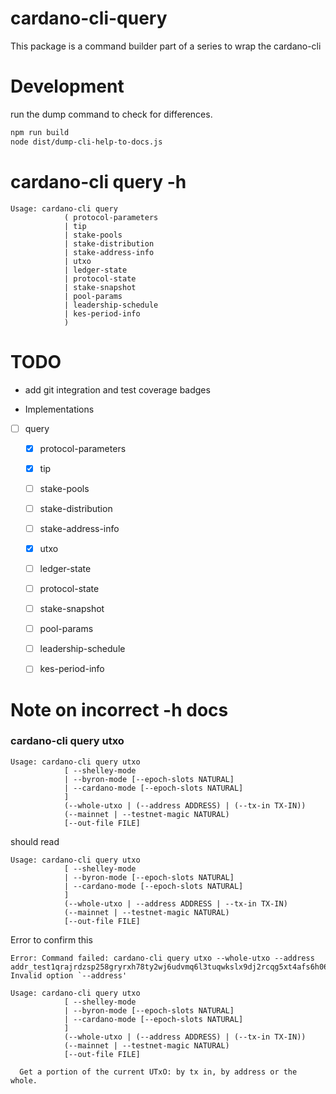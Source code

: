 # cardano-cli-query

This package is a command builder part of a series to wrap the cardano-cli

# Development

run the dump command to check for differences.

```bash
npm run build
node dist/dump-cli-help-to-docs.js
```

# cardano-cli query -h

```text
Usage: cardano-cli query
            ( protocol-parameters
            | tip
            | stake-pools
            | stake-distribution
            | stake-address-info
            | utxo
            | ledger-state
            | protocol-state
            | stake-snapshot
            | pool-params
            | leadership-schedule
            | kes-period-info
            )

```

# TODO

- add git integration and test coverage badges

- Implementations

- [ ] query
  - [x] protocol-parameters
  - [x] tip
  - [ ] stake-pools
  - [ ] stake-distribution
  - [ ] stake-address-info
  - [x] utxo
  - [ ] ledger-state
  - [ ] protocol-state
  - [ ] stake-snapshot
  - [ ] pool-params
  - [ ] leadership-schedule
  - [ ] kes-period-info


# Note on incorrect -h docs
### cardano-cli query utxo 
```text
Usage: cardano-cli query utxo 
            [ --shelley-mode
            | --byron-mode [--epoch-slots NATURAL]
            | --cardano-mode [--epoch-slots NATURAL]
            ]
            (--whole-utxo | (--address ADDRESS) | (--tx-in TX-IN))
            (--mainnet | --testnet-magic NATURAL)
            [--out-file FILE]
```
should read 
```text
Usage: cardano-cli query utxo 
            [ --shelley-mode
            | --byron-mode [--epoch-slots NATURAL]
            | --cardano-mode [--epoch-slots NATURAL]
            ]
            (--whole-utxo | --address ADDRESS | --tx-in TX-IN)
            (--mainnet | --testnet-magic NATURAL)
            [--out-file FILE]
```
Error to confirm this
```text
Error: Command failed: cardano-cli query utxo --whole-utxo --address addr_test1qrajrdzsp258gryrxh78ty2wj6udvmq6l3tuqwkslx9dj2rcqg5xt4afs6h06055djwg95kzuc8m3vamympdyu0g6xtsefjs5j
Invalid option `--address'

Usage: cardano-cli query utxo 
            [ --shelley-mode
            | --byron-mode [--epoch-slots NATURAL]
            | --cardano-mode [--epoch-slots NATURAL]
            ]
            (--whole-utxo | (--address ADDRESS) | (--tx-in TX-IN))
            (--mainnet | --testnet-magic NATURAL)
            [--out-file FILE]

  Get a portion of the current UTxO: by tx in, by address or the whole.
```